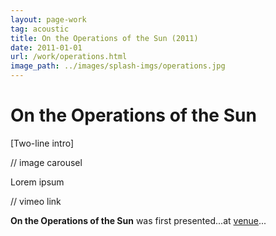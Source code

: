 ```yaml
---
layout: page-work
tag: acoustic
title: On the Operations of the Sun (2011)
date: 2011-01-01
url: /work/operations.html
image_path: ../images/splash-imgs/operations.jpg
---
```

# On the Operations of the Sun

[Two-line intro]

// image carousel

Lorem ipsum

// vimeo link

**On the Operations of the Sun** was first presented...at [venue](https://www.google.com)...
